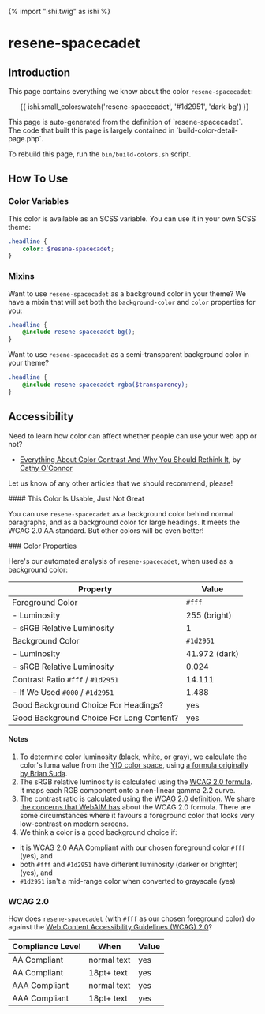 {% import "ishi.twig" as ishi %}
# resene-spacecadet

## Introduction

This page contains everything we know about the color `resene-spacecadet`:

<div class="grid">
    <div class="cell">
        <div class="swatch">
            <ul>
                {{ ishi.small_colorswatch('resene-spacecadet', '#1d2951', 'dark-bg') }}
            </ul>
        </div>
    </div>
</div>

<div class="callout attention" markdown="1">
This page is auto-generated from the definition of `resene-spacecadet`. The code that built this page is largely contained in `build-color-detail-page.php`.

To rebuild this page, run the `bin/build-colors.sh` script.
</div>

## How To Use

### Color Variables

This color is available as an SCSS variable. You can use it in your own SCSS theme:

```scss
.headline {
    color: $resene-spacecadet;
}
```

### Mixins

Want to use `resene-spacecadet` as a background color in your theme? We have a mixin that will set both the `background-color` and `color` properties for you:

```scss
.headline {
    @include resene-spacecadet-bg();
}
```

Want to use `resene-spacecadet` as a semi-transparent background color in your theme?

```scss
.headline {
    @include resene-spacecadet-rgba($transparency);
}
```

## Accessibility

Need to learn how color can affect whether people can use your web app or not?

* [Everything About Color Contrast And Why You Should Rethink It](https://www.smashingmagazine.com/2014/10/color-contrast-tips-and-tools-for-accessibility/), by [Cathy O'Connor](http://www.twitter.com/cagocon)

Let us know of any other articles that we should recommend, please!
<div class="callout warning" markdown="1">
#### This Color Is Usable, Just Not Great

You can use `resene-spacecadet` as a background color behind normal paragraphs, and as a background color for large headings. It meets the WCAG 2.0 AA standard. But other colors will be even better!
</div>
### Color Properties

Here's our automated analysis of `resene-spacecadet`, when used as a background color:

Property | Value
---------|------
Foreground Color | `#fff`
- Luminosity | 255 (bright)
- sRGB Relative Luminosity | 1
Background Color | `#1d2951`
- Luminosity | 41.972 (dark)
- sRGB Relative Luminosity | 0.024
Contrast Ratio `#fff` / `#1d2951` | 14.111
- If We Used `#000` / `#1d2951` | 1.488
Good Background Choice For Headings? | yes
Good Background Choice For Long Content? | yes

#### Notes

1. To determine color luminosity (black, white, or gray), we calculate the color's luma value from the [YIQ color space](https://en.wikipedia.org/wiki/YIQ), using [a formula originally by Brian Suda](https://24ways.org/2010/calculating-color-contrast/).
1. The sRGB relative luminosity is calculated using the [WCAG 2.0 formula](https://www.w3.org/TR/WCAG20/#relativeluminancedef). It maps each RGB component onto a non-linear gamma 2.2 curve.
1. The contrast ratio is calculated using the [WCAG 2.0 definition](https://www.w3.org/TR/2008/REC-WCAG20-20081211/#contrast-ratiodef). We share [the concerns that WebAIM has](http://webaim.org/blog/wcag-2-1-feedback/) about the WCAG 2.0 formula. There are some circumstances where it favours a foreground color that looks very low-contrast on modern screens.
1. We think a color is a good background choice if:
  - it is WCAG 2.0 AAA Compliant with our chosen foreground color `#fff` (yes), and
  - both `#fff` and `#1d2951` have different luminosity (darker or brighter) (yes), and
  - `#1d2951` isn't a mid-range color when converted to grayscale (yes)

### WCAG 2.0

How does `resene-spacecadet` (with `#fff` as our chosen foreground color) do against the [Web Content Accessibility Guidelines (WCAG) 2.0](https://www.w3.org/TR/WCAG20/)?

Compliance Level | When | Value
-----------------|------|------
AA Compliant | normal text | yes
AA Compliant | 18pt+ text | yes
AAA Compliant | normal text | yes
AAA Compliant | 18pt+ text | yes